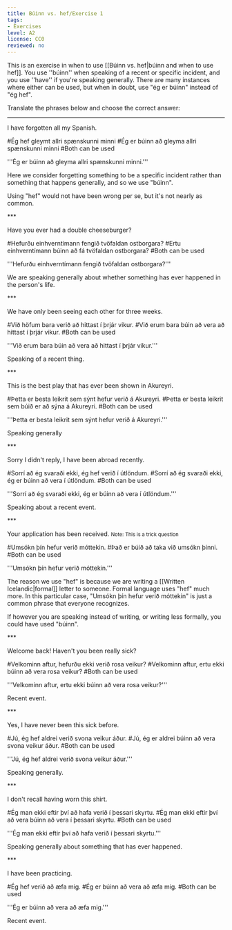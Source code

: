 ```yaml
---
title: Búinn vs. hef/Exercise 1
tags:
- Exercises
level: A2
license: CC0
reviewed: no
---
```


This is an exercise in when to use [[Búinn vs. hef|búinn and when to use hef]]. You use ''búinn'' when speaking of a recent or specific incident, and you use ''have'' if you're speaking generally. There are many instances where either can be used, but when in doubt, use "ég er búinn" instead of "ég hef".

Translate the phrases below and choose the correct answer:
***

I have forgotten all my Spanish.

#Ég hef gleymt allri spænskunni minni
#Ég er búinn að gleyma allri spænskunni minni
#Both can be used

<Collapse>

'''Ég er búinn að gleyma allri spænskunni minni.'''

Here we consider forgetting something to be a specific incident rather than something that happens generally, and so we use "búinn".

Using "hef" would not have been wrong per se, but it's not nearly as common.

</Collapse>
***

Have you ever had a double cheeseburger?

#Hefurðu einhverntímann fengið tvöfaldan ostborgara?
#Ertu einhverntímann búinn að fá tvöfaldan ostborgara?
#Both can be used

<Collapse>

'''Hefurðu einhverntímann fengið tvöfaldan ostborgara?'''

We are speaking generally about whether something has ever happened in the person's life.

</Collapse>
***

We have only been seeing each other for three weeks.

#Við höfum bara verið að hittast í þrjár vikur.
#Við erum bara búin að vera að hittast í þrjár vikur.
#Both can be used

<Collapse>

'''Við erum bara búin að vera að hittast í þrjár vikur.'''

Speaking of a recent thing.

</Collapse>
***

This is the best play that has ever been shown in Akureyri.

#Þetta er besta leikrit sem sýnt hefur verið á Akureyri.
#Þetta er besta leikrit sem búið er að sýna á Akureyri.
#Both can be used

<Collapse>

'''Þetta er besta leikrit sem sýnt hefur verið á Akureyri.'''

Speaking generally

</Collapse>
***

Sorry I didn't reply, I have been abroad recently.

#Sorrí að ég svaraði ekki, ég hef verið í útlöndum.
#Sorrí að ég svaraði ekki, ég er búinn að vera í útlöndum.
#Both can be used

<Collapse>

'''Sorrí að ég svaraði ekki, ég er búinn að vera í útlöndum.'''

Speaking about a recent event.

</Collapse>
***

Your application has been received. 
<small>Note: This is a trick question</small>

#Umsókn þín hefur verið móttekin.
#Það er búið að taka við umsókn þinni.
#Both can be used

<Collapse>

'''Umsókn þín hefur verið móttekin.'''

The reason we use "hef" is because we are writing a [[Written Icelandic|formal]] letter to someone. Formal language uses "hef" much more. In this particular case, "Umsókn þín hefur verið móttekin" is just a common phrase that everyone recognizes.

If however you are speaking instead of writing, or writing less formally, you could have used "búinn".

</Collapse>
***

Welcome back! Haven't you been really sick?

#Velkominn aftur, hefurðu ekki verið rosa veikur?
#Velkominn aftur, ertu ekki búinn að vera rosa veikur?
#Both can be used

<Collapse>

'''Velkominn aftur, ertu ekki búinn að vera rosa veikur?'''

Recent event.

</Collapse>
***

Yes, I have never been this sick before.

#Jú, ég hef aldrei verið svona veikur áður.
#Jú, ég er aldrei búinn að vera svona veikur áður.
#Both can be used

<Collapse>

'''Jú, ég hef aldrei verið svona veikur áður.'''

Speaking generally.

</Collapse>
***

I don't recall having worn this shirt.

#Ég man ekki eftir því að hafa verið í þessari skyrtu.
#Ég man ekki eftir því að vera búinn að vera í þessari skyrtu.
#Both can be used

<Collapse>

'''Ég man ekki eftir því að hafa verið í þessari skyrtu.'''

Speaking generally about something that has ever happened.

</Collapse>
***

I have been practicing.

#Ég hef verið að æfa mig.
#Ég er búinn að vera að æfa mig.
#Both can be used

<Collapse>

'''Ég er búinn að vera að æfa mig.'''

Recent event.

</Collapse>


